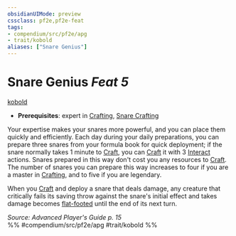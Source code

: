 ```yaml
---
obsidianUIMode: preview
cssclass: pf2e,pf2e-feat
tags:
- compendium/src/pf2e/apg
- trait/kobold
aliases: ["Snare Genius"]
---
```

# Snare Genius  *Feat 5*  
[kobold](../../Rules/traits/kobold-b1.md)  

- **Prerequisites**: expert in [Crafting](../skills.md#Crafting), [Snare Crafting](snare-crafting.md)

Your expertise makes your snares more powerful, and you can place them quickly and efficiently. Each day during your daily preparations, you can prepare three snares from your formula book for quick deployment; if the snare normally takes 1 minute to [Craft](../../Rules/actions/craft.md), you can [Craft](../../Rules/actions/craft.md) it with 3 [Interact](../../Rules/actions/interact.md) actions. Snares prepared in this way don't cost you any resources to [Craft](../../Rules/actions/craft.md). The number of snares you can prepare this way increases to four if you are a master in [Crafting](../skills.md#Crafting), and to five if you are legendary.

When you [Craft](../../Rules/actions/craft.md) and deploy a snare that deals damage, any creature that critically fails its saving throw against the snare's initial effect and takes damage becomes [flat-footed](../../Rules/conditions.md#Flat-footed) until the end of its next turn.

*Source: Advanced Player's Guide p. 15*  
%% #compendium/src/pf2e/apg #trait/kobold %%